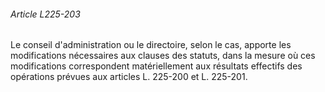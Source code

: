 ###### Article L225-203

Le conseil d'administration ou le directoire, selon le cas, apporte les modifications nécessaires aux clauses des statuts, dans la mesure où ces modifications correspondent matériellement aux résultats effectifs des opérations prévues aux articles L. 225-200 et L. 225-201.

